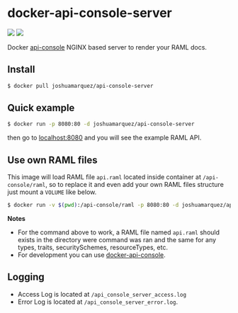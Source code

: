 # docker-api-console-server
[![](https://images.microbadger.com/badges/version/joshuamarquez/api-console-server:0.1.3.svg)](https://microbadger.com/images/joshuamarquez/api-console-server:0.1.3 "Get your own version badge on microbadger.com") [![](https://images.microbadger.com/badges/image/joshuamarquez/api-console-server:0.1.3.svg)](https://microbadger.com/images/joshuamarquez/api-console-server:0.1.3 "Get your own image badge on microbadger.com")

Docker [api-console](https://github.com/mulesoft/api-console) NGINX based server to render your RAML docs.

## Install

```bash
$ docker pull joshuamarquez/api-console-server
```

## Quick example

```bash
$ docker run -p 8080:80 -d joshuamarquez/api-console-server
```
then go to [localhost:8080](http://localhost:8080) and you will see the example RAML API.

## Use own RAML files

This image will load RAML file `api.raml` located inside container at `/api-console/raml`, so to
replace it and even add your own RAML files structure just mount a `VOLUME` like below.

```bash
$ docker run -v $(pwd):/api-console/raml -p 8080:80 -d joshuamarquez/api-console-server
```

**Notes**

*   For the command above to work, a RAML file named `api.raml` should exists in the directory were command was ran and the same for any types, traits, securitySchemes, resourceTypes, etc.
*   For development you can use [docker-api-console](https://github.com/joshuamarquez/docker-api-console).

## Logging

*   Access Log is located at `/api_console_server_access.log`
*   Error Log is located at `/api_console_server_error.log`.
